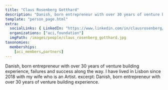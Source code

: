 ```yaml
---
title: "Claus Rosenberg Gotthard"
description: "Danish, born entrepreneur with over 30 years of venture building experience."
template: "person_page.html"
extra:
  socialLinks: { LinkedIn: "https://www.linkedin.com/in/clausrosenberg/"}
  organizations: ["aci,foundation"]
  imgPath: /images/people/claus_rosenberg_gotthard.jpg
taxonomies:
  memberships:
    [aci_members,partners]
---
```


Danish, born entrepreneur with over 30 years of venture building experience, failures and success along the way. I have lived in Lisbon since 2018 with my wife who is an Artist.
excerpt: Danish, born entrepreneur with over 30 years of venture building experience.